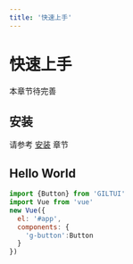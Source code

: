 ```yaml
---
title: '快速上手'
---
```


# 快速上手

本章节待完善

## 安装

请参考 [安装](../install/) 章节

## Hello World

```javascript
import {Button} from 'GILTUI'
import Vue from 'vue'
new Vue({
  el: '#app',
  components: {
    'g-button':Button
  }
})
```